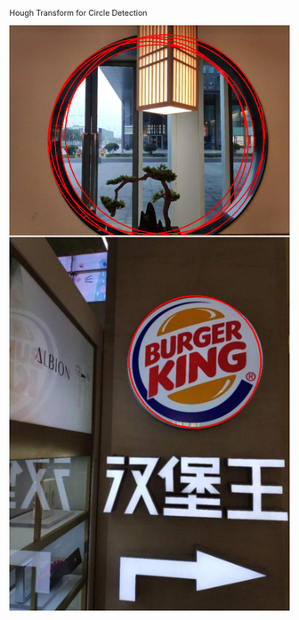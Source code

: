 Hough Transform for Circle Detection 

![some of the results](https://github.com/emirhantopcu/bbm418/blob/main/experiment1/results/26Circles.png) ![](https://github.com/emirhantopcu/bbm418/blob/main/experiment1/results/29Circles.png)
